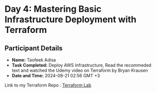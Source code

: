 # Day 4: Mastering Basic Infrastructure Deployment with Terraform 

## Participant Details
- **Name:** Taofeek Adisa
- **Task Completed:** Deploy AWS Infrastructure, Read the recommeded text and watched the Udemy video on Terraform by Bryan Krausen
- **Date and Time:** 2024-08-21 02:56 GMT +3


Link to my Terraform Repo : [Terraform Lab](https://github.com/taofeekadisa/terraform-labs/tree/main/terraform)